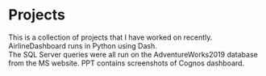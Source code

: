 # Projects
This is a collection of projects that I have worked on recently.  
AirlineDashboard runs in Python using Dash.  
The SQL Server queries were all run on the AdventureWorks2019 database from the MS website.
PPT contains screenshots of Cognos dashboard.
